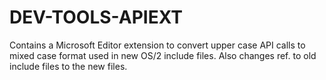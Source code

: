 # DEV-TOOLS-APIEXT
Contains a Microsoft Editor extension to convert upper case API calls to mixed case format used in new OS/2 include files. Also changes ref. to old include files to the new files.
